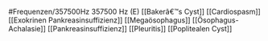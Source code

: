 #Frequenzen/357500Hz
357500 Hz (E)
[[Bakerâ€™s Cyst]]
[[Cardiospasm]]
[[Exokrinen Pankreasinsuffizienz]]
[[Megaösophagus]]
[[Ösophagus-Achalasie]]
[[Pankreasinsuffizienz]]
[[Pleuritis]]
[[Poplitealen Cyst]]